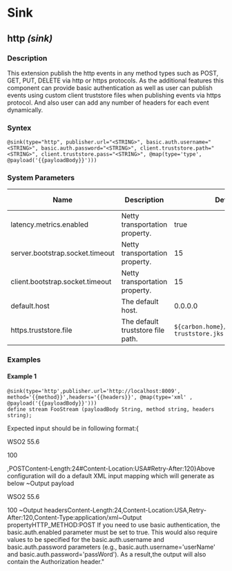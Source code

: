 # Sink


## http _(sink)_

### Description

This extension publish the http events in any method types such as POST, GET, PUT, DELETE  via http or https
protocols. As the additional features this component can provide basic
authentication as well as user can publish events using custom client truststore
files when publishing events via https protocol. And also user can add any
number of headers for each event dynamically.

### Syntex

```
@sink(type="http", publisher.url="<STRING>", basic.auth.username="<STRING>", basic.auth.password="<STRING>", client.truststore.path="<STRING>", client.truststore.pass="<STRING>", @map(type='type', @payload('{{payloadBody}}')))
```
### System Parameters

|Name	|Description| Default Value| Possible Parameters|
|-------|-----------|--------------|--------------------|
|latency.metrics.enabled|Netty transportation property.|true|N/A|
|server.bootstrap.socket.timeout|Netty transportation property.|15|N/A|
|client.bootstrap.socket.timeout|Netty transportation property.|15|N/A|
|default.host|The default host.|0.0.0.0|N/A|
|https.truststore.file|The default truststore file path.|`${carbon.home}/conf/security/client-truststore.jks`|N/A|

### Examples

#### Example 1
```
@sink(type='http',publisher.url='http://localhost:8009', method='{{method}}',headers='{{headers}}', @map(type='xml' , @payload('{{payloadBody}}')))
define stream FooStream (payloadBody String, method string, headers string);
```
Expected input should be in following format:{<events>
    <event>
   
<symbol>WSO2</symbol>
        <price>55.6</price>
       
<volume>100</volume>
   
</event>
</events>
,POSTContent-Length:24#Content-Location:USA#Retry-After:120}Above
configuration will do a default XML input mapping which will generate as below
~Output payload<events>
    <event>
       
<symbol>WSO2</symbol>
        <price>55.6</price>
       
<volume>100</volume>
    </event>
</events>
~Output
headersContent-Length:24,Content-Location:USA,Retry-After:120,Content-Type:application/xml~Output
propertyHTTP_METHOD:POST If you need to use basic authentication, the
basic.auth.enabled parameter must be set to true. This would also require
values to be specified for the basic.auth.username and basic.auth.password
parameters (e.g., basic.auth.username='userName' and
basic.auth.password='passWord'). As a result,the output will also contain the
Authorization header."

